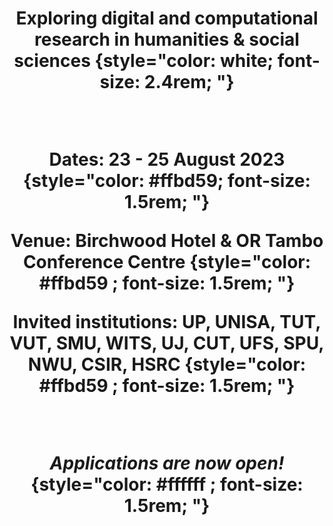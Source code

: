---
widget: hero
headless: true
weight: 10
title: | 
  Exploring digital and computational research in humanities & social sciences
    {style="color: white; font-size: 2.4rem; "} 

  <br>
  
  __Dates:__ 23 - 25 August 2023
    {style="color: #ffbd59; font-size: 1.5rem; "} 

  __Venue__: Birchwood Hotel & OR Tambo Conference Centre
    {style="color: #ffbd59 ; font-size: 1.5rem; "} 

  __Invited institutions__:  UP, UNISA, TUT, VUT, SMU, WITS, UJ, CUT, UFS, SPU, NWU, CSIR, HSRC
    {style="color: #ffbd59 ; font-size: 1.5rem; "} 
  
  <br>

  <em>__Applications are now open!__</em>
    {style="color: #ffffff ; font-size: 1.5rem; "} 




hero_media: dh-ignite.svg
design:
  background:
    gradient_start: '#1a2f69'
    gradient_end: '#CDCFE4'
    text_color_light: true
cta:
  url: https://app.smartsheet.com/b/form/1918829b2248441f8e8a2cbc83974335
  label: Apply today!
  icon_pack: 
  icon: 

cta_alt:
  url: https://www.eventbrite.com/e/dh-ignite-qa-session-tickets-643683333177
  label: or Join us for a Q&A session!
  icon_pack: 
  icon: 


---